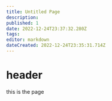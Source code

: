 ```yaml
---
title: Untitled Page
description: 
published: 1
date: 2022-12-24T23:37:32.280Z
tags: 
editor: markdown
dateCreated: 2022-12-24T23:35:31.714Z
---
```


# header

this is the page